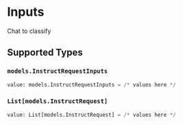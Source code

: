 # Inputs

Chat to classify


## Supported Types

### `models.InstructRequestInputs`

```python
value: models.InstructRequestInputs = /* values here */
```

### `List[models.InstructRequest]`

```python
value: List[models.InstructRequest] = /* values here */
```

